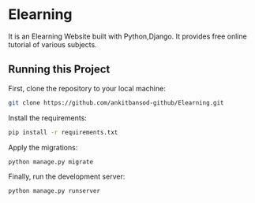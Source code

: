 # Elearning
It is an Elearning Website built with Python,Django.
It provides free online tutorial of various subjects.

## Running this Project 

First, clone the repository to your local machine:

```bash
git clone https://github.com/ankitbansod-github/Elearning.git
```

Install the requirements:

```bash
pip install -r requirements.txt
```

Apply the migrations:

```bash
python manage.py migrate
```

Finally, run the development server:

```bash
python manage.py runserver
```
  

